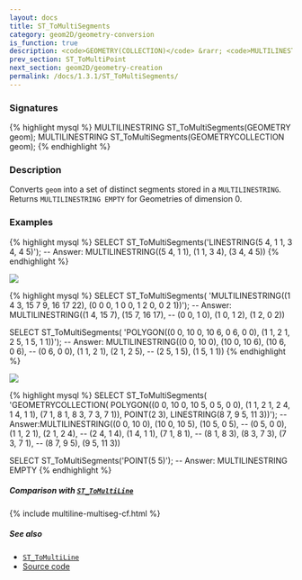 ```yaml
---
layout: docs
title: ST_ToMultiSegments
category: geom2D/geometry-conversion
is_function: true
description: <code>GEOMETRY(COLLECTION)</code> &rarr; <code>MULTILINESTRING</code>
prev_section: ST_ToMultiPoint
next_section: geom2D/geometry-creation
permalink: /docs/1.3.1/ST_ToMultiSegments/
---
```


### Signatures

{% highlight mysql %}
MULTILINESTRING ST_ToMultiSegments(GEOMETRY geom);
MULTILINESTRING ST_ToMultiSegments(GEOMETRYCOLLECTION geom);
{% endhighlight %}

### Description

Converts `geom` into a set of distinct segments stored in a `MULTILINESTRING`.
Returns `MULTILINESTRING EMPTY` for Geometries of dimension 0.

### Examples

{% highlight mysql %}
SELECT ST_ToMultiSegments('LINESTRING(5 4, 1 1, 3 4, 4 5)');
-- Answer: MULTILINESTRING((5 4, 1 1), (1 1, 3 4), (3 4, 4 5))
{% endhighlight %}

<img class="displayed" src="../ST_ToMultiSegments1.png"/>

{% highlight mysql %}
SELECT ST_ToMultiSegments(
    'MULTILINESTRING((1 4 3, 15 7 9, 16 17 22),
                     (0 0 0, 1 0 0, 1 2 0, 0 2 1))');
-- Answer: MULTILINESTRING((1 4, 15 7), (15 7, 16 17),
--                          (0 0, 1 0), (1 0, 1 2), (1 2, 0 2))

SELECT ST_ToMultiSegments(
    'POLYGON((0 0, 10 0, 10 6, 0 6, 0 0),
              (1 1, 2 1, 2 5, 1 5, 1 1))');
-- Answer: MULTILINESTRING((0 0, 10 0), (10 0, 10 6), (10 6, 0 6),
--                          (0 6, 0 0), (1 1, 2 1), (2 1, 2 5),
--                          (2 5, 1 5), (1 5, 1 1))
{% endhighlight %}

<img class="displayed" src="../ST_ToMultiSegments2.png"/>

{% highlight mysql %}
SELECT ST_ToMultiSegments(
    'GEOMETRYCOLLECTION(
       POLYGON((0 0, 10 0, 10 5, 0 5, 0 0),
                (1 1, 2 1, 2 4, 1 4, 1 1),
                (7 1, 8 1, 8 3, 7 3, 7 1)),
       POINT(2 3),
       LINESTRING(8 7, 9 5, 11 3))');
-- Answer:MULTILINESTRING((0 0, 10 0), (10 0, 10 5), (10 5, 0 5),
--                         (0 5, 0 0), (1 1, 2 1), (2 1, 2 4),
--                         (2 4, 1 4), (1 4, 1 1), (7 1, 8 1),
--                         (8 1, 8 3), (8 3, 7 3), (7 3, 7 1),
--                         (8 7, 9 5), (9 5, 11 3))

SELECT ST_ToMultiSegments('POINT(5 5)');
-- Answer: MULTILINESTRING EMPTY
{% endhighlight %}

##### Comparison with [`ST_ToMultiLine`](../ST_ToMultiLine)

{% include multiline-multiseg-cf.html %}

##### See also

* [`ST_ToMultiLine`](../ST_ToMultiLine)
* <a href="https://github.com/orbisgis/h2gis/blob/master/h2gis-functions/src/main/java/org/h2gis/functions/spatial/convert/ST_ToMultiSegments.java" target="_blank">Source code</a>
